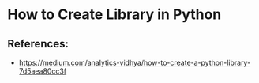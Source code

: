 # How to Create Library in Python

## References:
- https://medium.com/analytics-vidhya/how-to-create-a-python-library-7d5aea80cc3f